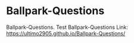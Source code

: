 # Ballpark-Questions
Ballpark-Questions. Test
Ballpark-Questions Link: https://ultimo2905.github.io/Ballpark-Questions/
